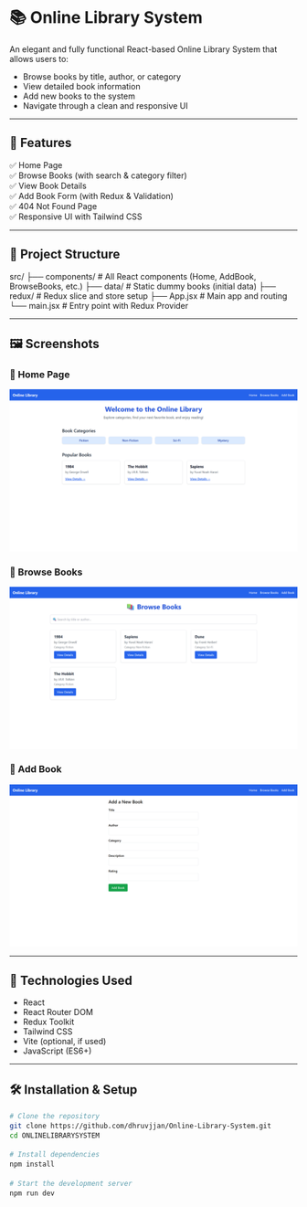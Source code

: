 # 📚 Online Library System

An elegant and fully functional React-based Online Library System that allows users to:
- Browse books by title, author, or category
- View detailed book information
- Add new books to the system
- Navigate through a clean and responsive UI

---

## 🚀 Features

✅ Home Page  
✅ Browse Books (with search & category filter)  
✅ View Book Details  
✅ Add Book Form (with Redux & Validation)  
✅ 404 Not Found Page  
✅ Responsive UI with Tailwind CSS

---

## 📂 Project Structure

src/
├── components/ # All React components (Home, AddBook, BrowseBooks, etc.)
├── data/ # Static dummy books (initial data)
├── redux/ # Redux slice and store setup
├── App.jsx # Main app and routing
└── main.jsx # Entry point with Redux Provider


---

## 🖼️ Screenshots

### 🔹 Home Page
![Home Page](/src/screenshots/home.png)

### 🔹 Browse Books
![Browse Books](/src/screenshots/browseBooks.png)

### 🔹 Add Book
![Add Book](/src/screenshots/addBooks.png)

---

## 🧰 Technologies Used

- React
- React Router DOM
- Redux Toolkit
- Tailwind CSS
- Vite (optional, if used)
- JavaScript (ES6+)

---

## 🛠️ Installation & Setup

```bash
# Clone the repository
git clone https://github.com/dhruvjjan/Online-Library-System.git
cd ONLINELIBRARYSYSTEM

# Install dependencies
npm install

# Start the development server
npm run dev

